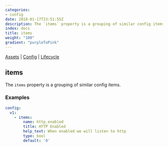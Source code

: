 ```yaml
---
categories:
- config
date: 2018-01-17T23:51:55Z
description: The `items` property is a grouping of similar config items.
index: docs
title: items
weight: "100"
gradient: "purpleToPink"
---
```


[Assets](/reference/assets/overview) | [Config](/reference/config/overview) | [Lifecycle](/reference/lifecycle/overview)

## items

The `items` property is a grouping of similar config items.




### Examples

```yaml
config:
  v1:
    - items:
        name: http_enabled
        title: HTTP Enabled
        help_text: When enabled we will listen to http
        type: bool
        default: '0'
```
